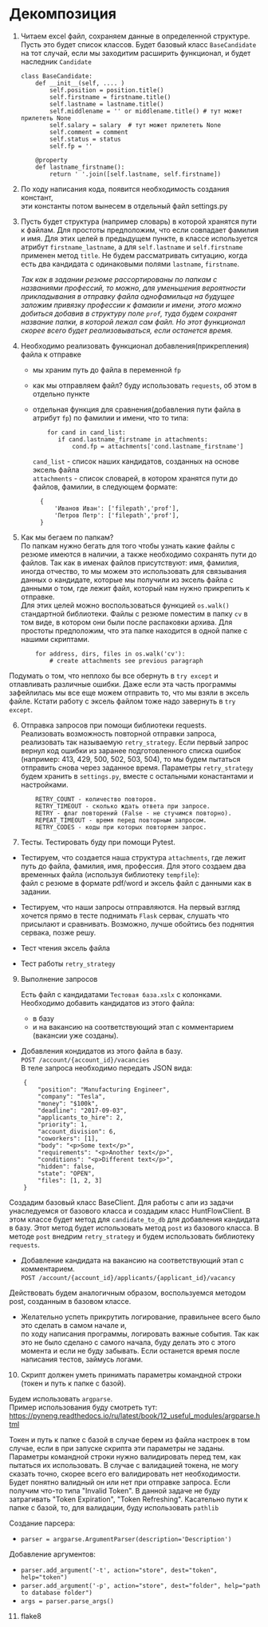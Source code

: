 # Декомпозиция
1. Читаем excel файл, сохраняем данные в определенной структуре. Пусть это будет список классов.
Будет базовый класс `BaseCandidate` на тот случай, если мы заходитим расширить функционал, и будет наследник `Candidate` 

    ```
    class BaseCandidate:
        def __init__(self, .... )
            self.position = position.title()
            self.firstname = firstname.title()
            self.lastname = lastname.title()
            self.middlename = '' or middlename.title() # тут может прилететь None
            self.salary = salary  # тут может прилететь None
            self.comment = comment
            self.status = status
            self.fp = ''
    
        @property
        def lastname_firstname():
            return ' '.join([self.lastname, self.firstname])
    ```


2. По ходу написания кода, появится необходимость создания констант,   
эти константы потом вынесем в отдельный файл settings.py

3. Пусть будет структура (например словарь) в которой хранятся пути к файлам. 
Для простоты предположим, что если совпадает фамилия и имя.
Для этих целей в предыдущем пункте, в классе используется атрибут `firstname_lastname`,
а для `self.lastname` и `self.firstname` применен метод `title`.
Не будем рассматривать ситуацию, когда есть два кандидата с одинаковыми полями `lastname`, `firstname`.

    *Так как в задании резюме рассортированы по папкам с названиями профессий, то можно,
     для уменьшения вероятности прикладывания в отправку файла однофамильца на будущее заложим привязку профессии 
    к фамаили и имени, этого можно добиться добавив в структуру поле `prof`, туда будем сохранят название папки,
    в которой лежал сам файл. 
    Но этот функционал скорее всего будет реализовываться, если останется время.*

4. Необходимо реализовать функционал добавления(прикрепления) файла к отправке
    * мы храним путь до файла в переменной `fp`
    * как мы отправляем файл? буду использовать `requests`, об этом в отдельно пункте
    * отдельная функция для сравнения(добавления пути файла в атрибут `fp`) по фамилии и имени, что то типа:
        ```
            for cand in cand_list:
               if cand.lastname_firstname in attachments:
                   cond.fp = attachments['cond.lastname_firstname']
        ```
        `cand_list` - список наших кандидатов, созданных на основе эксель файла   
        `attachments` - список словарей, в котором хранятся пути до файлов, фамилии,
                      в следующем формате:
                       
      ```
        {
            'Иванов Иван': ['filepath','prof'],
            'Петров Петр': ['filepath','prof'],
        }
      ```
      
5. Как мы бегаем по папкам?  
По папкам нужно бегать для того чтобы узнать какие файлы с резюме имеются в наличии, а также
необходимо сохранять пути до файлов. Так как в именах файлов присутствуют: имя, фамилия, иногда отчество,
то мы можем это использовать для связывания данных о кандидате, которые мы получили из эксель файла
с данными о том, где лежит файл, который нам нужно прикрепить к отправке.  
Для этих целей можно воспользоваться функцией `os.walk()` стандартной библиотеки. Файлы с резюме поместим в 
папку `cv` в том виде, в котором они были после распаковки архива. Для простоты предположим, что эта папке находится
в одной папке с нашими скриптами.
    ```
        for address, dirs, files in os.walk('cv'):
            # create attachments see previous paragraph
    ```
Подумать о том, что неплохо бы все обернуть в `try except` и отлавливать различные ошибки.
Даже если эта часть программы зафейлилась мы все еще можем отправить то, что мы взяли в эксель файле.
Кстати работу с эксель файлом тоже надо завернуть в `try except`.

6. Отправка запросов при помощи библиотеки requests.  
Реализовать возможность повторной отправки запроса, реализовать так называемую `retry_strategy`. 
Если первый запрос вернул код ошибки из заранее подготовленного списка ошибок (например: 413, 429, 500, 502, 503, 504),
то мы будем пытаться отправить снова через заданное время. Параметры `retry_strategy` будем хранить в `settings.py`, 
вместе с остальными конастантами и настройками.  
    ```
        RETRY_COUNT - количество повторов.
        RETRY_TIMEOUT - сколько ждать ответа при запросе.
        RETRY - флаг повторений (False - не стучимся повторно).
        REPEAT_TIMEOUT - время перед повторным запросом.
        RETRY_CODES - коды при которых повторяем запрос.
    ```

7. Тесты. Тестировать буду при помощи Pytest.  
* Тестируем, что создается наша структура `attachments`, где лежит путь до файла, фамилия, имя, профессия.
Для этого создаем два временных файла (используя библиотеку `tempfile`):   
    файл с резюме в формате pdf/word и эксель файл с данными как в задании.
    
* Тестируем, что наши запросы отправляются. На первый взгляд хочется прямо в тесте поднимать `Flask` сервак,
слушать что присылают и сравнивать. Возможно, лучше обойтись без поднятия сервака, позже решу.

* Тест чтения эксель файла

* Тест работы `retry_strategy`


9. Выполнение запросов
    
    Есть файл с кандидатами `Тестовая база.xslx` с колонками. 
Необходимо добавить кандидатов из этого файла:  
    * в базу
    * и на вакансию на соответствующий этап с комментарием (вакансии уже созданы).

* Добавления кондидатов из этого файла в базу.  
 `POST /account/{account_id}/vacancies`  
  В теле запроса необходимо передать JSON вида:

```
    {
        "position": "Manufacturing Engineer",
        "company": "Tesla",
        "money": "$100k",
        "deadline": "2017-09-03",
        "applicants_to_hire": 2,
        "priority": 1,
        "account_division": 6,
        "coworkers": [1],
        "body": "<p>Some text</p>",
        "requirements": "<p>Another text</p>",
        "conditions": "<p>Different text</p>",
        "hidden": false,
        "state": "OPEN",
        "files": [1, 2, 3]
    }
```

Создадим базовый класс BaseClient. 
Для работы с апи из задачи унаследуемся от базового класса и создадим класс HuntFlowClient.
В этом классе будет метод для `candidate_to_db` для добавления кандидата в базу.
Этот метод будет использовать метод `post` из базового класса.
В методе `post` внедрим `retry_strategy` и будем использовать библиотеку `requests`.


* Добавление кандидата на вакансию на соответствующий этап с комментарием.  
`POST /account/{account_id}/applicants/{applicant_id}/vacancy`  

Действовать будем аналогичным образом, воспользуемся методом post, созданным в базовом классе.
  
   * Желательно успеть прикрутить логирование, правильнее всего было это сделать в самом начале и,  
    по ходу написания программы, логировать важные события. Так как это не было сделано с самого начала,
    буду делать это с этого момента и если не буду забывать. Если останется время после написания тестов,
     займусь логами.
 
    

10. Скрипт должен уметь принимать параметры командной строки (токен и путь к папке с базой).  

Будем использовать `argparse`.  
Пример использования буду смотреть тут: https://pyneng.readthedocs.io/ru/latest/book/12_useful_modules/argparse.html

Токен и путь к папке с базой в случае берем из файла настроек в том случае, 
если в при запуске скрипта эти параметры не заданы. 
Параметры командной строки нужно валидировать перед тем, как пытаться их использовать.
В случае с валидацией токена, не могу сказать точно, скорее всего его валидировать нет необходимости.
Будет понятно валидный он или нет при отправке запроса. Если получим что-то типа "Invalid Token".
В данной задаче не буду затрагивать "Token Expiration", "Token Refreshing".
Касательно пути к папке с базой, то, для валидации, буду использовать `pathlib`   


Создание парсера:  
 * `parser = argparse.ArgumentParser(description='Description')`

Добавление аргументов:  
* `parser.add_argument('-t', action="store", dest="token", help="token")`
* `parser.add_argument('-p', action="store", dest="folder", help="path to database folder")`
* `args = parser.parse_args()`

11. flake8